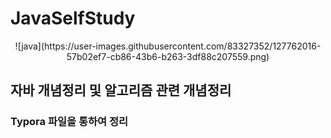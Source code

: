 
# JavaSelfStudy    

<center>![java](https://user-images.githubusercontent.com/83327352/127762016-57b02ef7-cb86-43b6-b263-3df88c207559.png)</center>

## 자바 개념정리 및 알고리즘 관련 개념정리   
### Typora 파일을 통하여 정리
